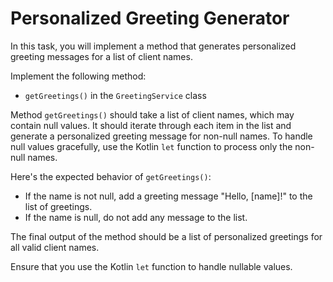 # Personalized Greeting Generator

In this task, you will implement a method that generates personalized greeting messages for a list of client names.

Implement the following method:

- `getGreetings()` in the `GreetingService` class

Method `getGreetings()` should take a list of client names, which may contain null values. It should iterate through each item in the list and generate a personalized greeting message for non-null names. To handle null values gracefully, use the Kotlin `let` function to process only the non-null names.

Here's the expected behavior of `getGreetings()`:

- If the name is not null, add a greeting message "Hello, [name]!" to the list of greetings.
- If the name is null, do not add any message to the list.

The final output of the method should be a list of personalized greetings for all valid client names.

Ensure that you use the Kotlin `let` function to handle nullable values.
